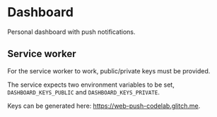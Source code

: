 # Dashboard

Personal dashboard with push notifications.

## Service worker

For the service worker to work, public/private keys must be provided.

The service expects two environment variables to be set, `DASHBOARD_KEYS_PUBLIC` and `DASHBOARD_KEYS_PRIVATE`.

Keys can be generated here: https://web-push-codelab.glitch.me.

